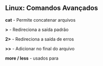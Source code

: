 ## Linux: Comandos Avançados

**cat** - Permite concatenar arquivos

**>** - Redireciona a saída padrão

**2>** - Redireciona a saída de erros

**>>** - Adicionar no final do arquivo

**more / less** - usados para 
